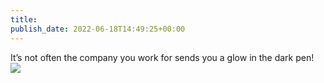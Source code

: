 ```yaml
---
title: 
publish_date: 2022-06-18T14:49:25+00:00
---
```


It’s not often the company you work for sends you a glow in the dark pen!
![](https://lukebouch-com.s3.us-west-004.backblazeb2.com/86/037d1e46-c9df-4849-8a58-1bf7a2992d35.jpg)
